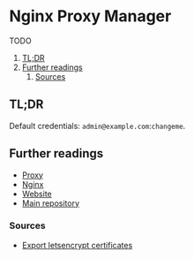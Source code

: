 # Nginx Proxy Manager

TODO

1. [TL;DR](#tldr)
1. [Further readings](#further-readings)
   1. [Sources](#sources)

## TL;DR

Default credentials: `admin@example.com`:`changeme`.

<!-- Uncomment if used
<details>
  <summary>Installation and configuration</summary>

```sh
```

</details>
-->

<!-- Uncomment if used
<details>
  <summary>Usage</summary>

```sh
```

</details>
-->

<!-- Uncomment if used
<details>
  <summary>Real world use cases</summary>

```sh
```

</details>
-->

## Further readings

- [Proxy]
- [Nginx]
- [Website]
- [Main repository]

### Sources

- [Export letsencrypt certificates]

<!--
  Reference
  ═╬═Time══
  -->

<!-- In-article sections -->
<!-- Knowledge base -->
[nginx]: nginx.md
[proxy]: proxy.md

<!-- Files -->
<!-- Upstream -->
[export letsencrypt certificates]: https://github.com/NginxProxyManager/nginx-proxy-manager/issues/683
[main repository]: https://github.com/NginxProxyManager/nginx-proxy-manager
[website]: https://nginxproxymanager.com/

<!-- Others -->
